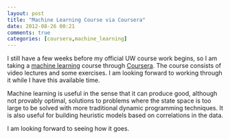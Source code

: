 ```yaml
---
layout: post
title: "Machine Learning Course via Coursera"
date: 2012-08-26 00:21
comments: true
categories: [coursera,machine_learning]
---
```


I still have a few weeks before my official UW course work begins, so I am taking a [machine learning](https://class.coursera.org/ml-2012-002/class/index) course through [Coursera](https://www.coursera.org/). The course consists of video lectures and some exercises. I am looking forward to working through it while I have this available time.

Machine learning is useful in the sense that it can produce good, although not provably optimal, solutions to problems where the state space is too  large to be solved with more traditional dynamic programming techniques. It is also useful for building heuristic models based on correlations in the data.

I am looking forward to seeing how it goes.
